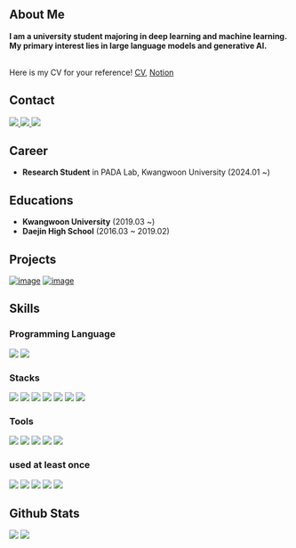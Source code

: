 ## About Me

**I am a university student majoring in deep learning and machine learning.**<br/>
**My primary interest lies in large language models and generative AI.**<br/><br/>

Here is my CV for your reference! 
[CV](https://github.com/swh9534/swh9534/blob/main/CV_%EC%8B%A0%EC%9A%B0%ED%98%84.pdf),
[Notion](https://smoggy-acrylic-738.notion.site/AI-Engineer-1b4940e36cf94afe8dcd8ce3b12c6f1a)

## Contact
<div>
<a href="mailto:asw9234hi@gmail.com" target="_blank">
  <img src="https://img.shields.io/badge/gmail-EA4335?style=flat&logo=Gmail&logoColor=white"/>
</a> 
<a href="https://velog.io/@blueno/posts" target="_blank">
  <img src="https://img.shields.io/badge/velog-20C997?style=flat&logo=velog&logoColor=white"/>
</a> 
<a href="​https://www.instagram.com/blueno84" target="_blank">
  <img src="https://img.shields.io/badge/-Instagram-5851DB?style=flat&logo=instagram&logoColor=white"/>
</a>
</div>


## Career
- **Research Student** in PADA Lab, Kwangwoon University (2024.01 ~)

## Educations
- **Kwangwoon University** (2019.03 ~)
- **Daejin High School** (2016.03 ~ 2019.02)

## Projects
[![image](https://github.com/user-attachments/assets/f96e4344-879e-4231-a530-85f5395f4bdd)](https://github.com/swh9534/ProcessTree-Embedding/tree/main)
[![image](https://github.com/user-attachments/assets/806183a5-ae8a-4074-825b-4e62fdb9a4f5)](https://github.com/swh9534/CP-Model/tree/main)


<div>
  
## Skills
  ###  Programming Language
  <img src="https://img.shields.io/badge/python-3776AB?style=flat-square&logo=python&logoColor=white">
  <img src="https://img.shields.io/badge/mysql-4479A1?style=flat-square&logo=mysql&logoColor=white"> <br/> 
 
  ###  Stacks
  <img src="https://img.shields.io/badge/Pandas-150458?style=flat-square&logo=Pandas&logoColor=white">
  <img src="https://img.shields.io/badge/Numpy-150458?style=flat-square&logo=Numpy&logoColor=white">
  <img src="https://img.shields.io/badge/scikit-learn-F7931E?style=flat&logo=scikit-learn&logoColor=white"/>
  <img src="https://img.shields.io/badge/TensorFlow-FF6F00?style=flat&logo=TensorFlow&logoColor=white"/> 
  <img src="https://img.shields.io/badge/PyTorch-EE4C2C?style=flat-square&logo=PyTorch&logoColor=white">
  <img src="https://img.shields.io/badge/Matplotlib-00ffff?style=flat-square&logo=Matplotlib&logoColor=black">
  <img src="https://img.shields.io/badge/Keras-D00000?style=flat-square&logo=Keras&logoColor=white"> <br/> 
  
  ###  Tools
  <img src="https://img.shields.io/badge/Visual Studio Code-007ACC?style=flat&logo=Visual Studio Code&logoColor=white"/>
  <img src="https://img.shields.io/badge/Google Colab-F9AB00?style=flat&logo=Google Colab&logoColor=white"/>
  <img src="https://img.shields.io/badge/Jupyter-F37626?style=flat&logo=Jupyter&logoColor=white"/>  
  <img src="https://img.shields.io/badge/Anaconda-44A833?style=flat&logo=Anaconda&logoColor=white"/> 
  <img src="https://img.shields.io/badge/apacheairflow-017CEE?style=flat&logo=apacheairflow&logoColor=white"/> <br/> 

  ### used at least once
  <img src="https://img.shields.io/badge/html-E34F26?style=flat&logo=html5&logoColor=white">
  <img src="https://img.shields.io/badge/css-1572B6?style=flat&logo=css3&logoColor=white">
  <img src="https://img.shields.io/badge/javascript-F7DF1E?style=flat&logo=javascript&logoColor=black">
  <img src="https://img.shields.io/badge/Node.js-339933?style=flat&logo=Node.js&logoColor=black">
  <img src="https://img.shields.io/badge/C-A8B9CC?style=flat&logo=C&logoColor=white"><br/> 

 </div>
 
## Github Stats
<img src="https://github-readme-stats.vercel.app/api?username=swh9534&show_icons=true&theme=tokyonight&rank_icon=github"> <img src="https://github-readme-stats.vercel.app/api/top-langs/?username=swh9534&layout=compact&theme=tokyonight">


